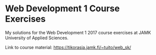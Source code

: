 # Web Development 1 Course Exercises

My solutions for the Web Development 1 2017 course exercises at JAMK University of Applied Sciences.

Link to course material:
https://tikorasia.jamk.fi/~tuito/web_sk/